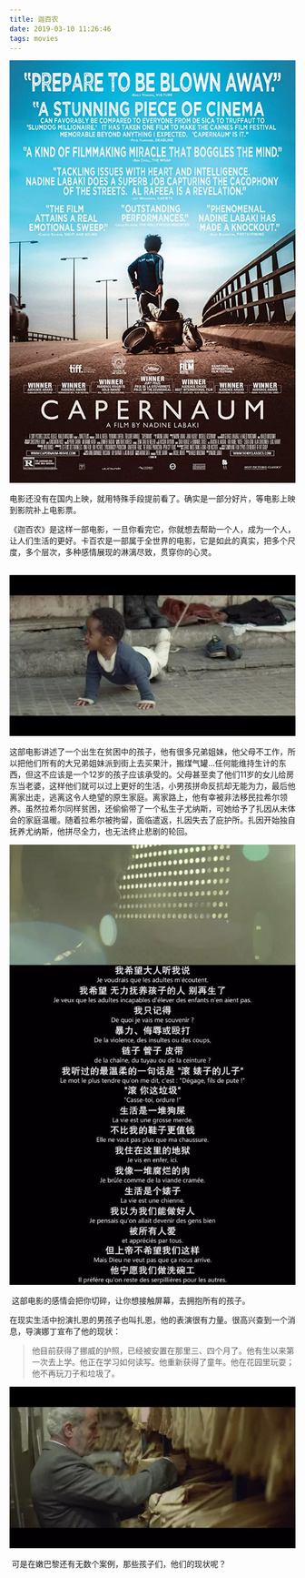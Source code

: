 ```yaml
---
title: 迦百农
date: 2019-03-10 11:26:46
tags: movies
---
```


![迦百农](迦百农/迦百农.jpg)

​	电影还没有在国内上映，就用特殊手段提前看了。确实是一部分好片，等电影上映到影院补上电影票。

​      《迦百农》是这样一部电影，一旦你看完它，你就想去帮助一个人，成为一个人，让人们生活的更好。卡百农是一部属于全世界的电影，它是如此的真实，把多个尺度，多个层次，多种感情展现的淋漓尽致，贯穿你的心灵。

​	![002](迦百农/002.jpg)

​	这部电影讲述了一个出生在贫困中的孩子，他有很多兄弟姐妹，他父母不工作，所以把他们所有的大兄弟姐妹派到街上去买果汁，搬煤气罐…任何能维持生计的东西，但这不应该是一个12岁的孩子应该承受的。父母甚至卖了他们11岁的女儿给房东当老婆，这样他们就可以过上更好的生活，小男孩拼命反抗却无能为力，最后他离家出走，逃离这令人绝望的原生家庭。离家路上，他有幸被非法移民拉希尔领养。虽然拉希尔同样贫困，还偷偷带了一个私生子尤纳斯，可她给予了扎因从未体会的家庭温暖。随着拉希尔被拘留，面临遣返，扎因失去了庇护所。扎因开始独自抚养尤纳斯，他拼尽全力，也无法终止悲剧的轮回。



![003](迦百农/003.jpg)

​	这部电影的感情会把你切碎，让你想接触屏幕，去拥抱所有的孩子。

​	在现实生活中扮演扎恩的男孩子也叫扎恩，他的表演很有力量。很高兴查到一个消息，导演娜丁宣布了他的现状：

> 他目前获得了挪威的护照，已经被安置在那里三、四个月了。他有生以来第一次去上学。他正在学习如何读写。他重新获得了童年。他在花园里玩耍；他不再玩刀子和垃圾了。

![004](迦百农/004.jpg)

​	可是在嫩巴黎还有无数个案例，那些孩子们，他们的现状呢？